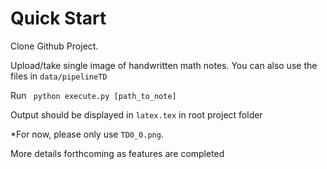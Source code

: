 # Quick Start 

Clone Github Project.

Upload/take single image of handwritten math notes. You can also use the files in ```data/pipelineTD```

Run 
``` python execute.py [path_to_note]```

Output should be displayed in ```latex.tex``` in root project folder

*For now, please only use ```TD0_0.png```. 

More details forthcoming as features are completed

